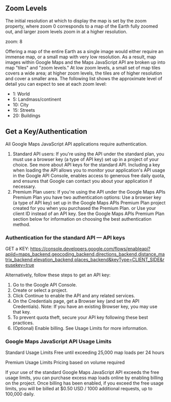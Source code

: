 ## Zoom Levels

The initial resolution at which to display the map is set by the zoom property, where zoom 0 corresponds to a map of the Earth fully zoomed out, and larger zoom levels zoom in at a higher resolution.

zoom: 8

Offering a map of the entire Earth as a single image would either require an immense map, or a small map with very low resolution. As a result, map images within Google Maps and the Maps JavaScript API are broken up into map "tiles" and "zoom levels." At low zoom levels, a small set of map tiles covers a wide area; at higher zoom levels, the tiles are of higher resolution and cover a smaller area. The following list shows the approximate level of detail you can expect to see at each zoom level:

* 1: World
* 5: Landmass/continent
* 10: City
* 15: Streets
* 20: Buildings

## Get a Key/Authentication

All Google Maps JavaScript API applications require authentication.

1. Standard API users: If you're using the API under the standard plan, you must use a browser key (a type of API key) set up in a project of your choice. See more about API keys for the standard API.
Including a key when loading the API allows you to monitor your application's API usage in the Google API Console, enables access to generous free daily quota, and ensures that Google can contact you about your application if necessary.
2. Premium Plan users: If you're using the API under the Google Maps APIs Premium Plan you have two authentication options:
Use a browser key (a type of API key) set up in the Google Maps APIs Premium Plan project created for you when you purchased the Premium Plan.
  or
Use your client ID instead of an API key.
See the Google Maps APIs Premium Plan section below for information on choosing the best authentication method.

### Authentication for the standard API — API keys

GET a KEY: https://console.developers.google.com/flows/enableapi?apiid=maps_backend,geocoding_backend,directions_backend,distance_matrix_backend,elevation_backend,places_backend&keyType=CLIENT_SIDE&reusekey=true

Alternatively, follow these steps to get an API key:
1. Go to the Google API Console.
2. Create or select a project.
3. Click Continue to enable the API and any related services.
4. On the Credentials page, get a Browser key (and set the API Credentials).
Note: If you have an existing Browser key, you may use that key.
5. To prevent quota theft, secure your API key following these best practices.
6. (Optional) Enable billing. See Usage Limits for more information.

### Google Maps JavaScript API Usage Limits

Standard Usage Limits
Free until exceeding 25,000 map loads per 24 hours

Premium Usage Limits
Pricing based on volume required

If your use of the standard Google Maps JavaScript API exceeds the free usage limits, you can purchase excess map loads online by enabling billing on the project. Once billing has been enabled, if you exceed the free usage limits, you will be billed at $0.50 USD / 1000 additional requests, up to 100,000 daily.
